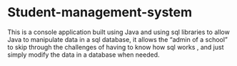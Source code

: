 # Student-management-system
This is a console application built using Java and using sql libraries to allow Java to manipulate data in a sql database, it allows the “admin of a school” to skip through the challenges of having to know how sql works , and just simply modify the data in a database when needed.
